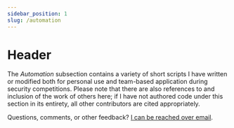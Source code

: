 ```yaml
---
sidebar_position: 1
slug: /automation
---
```


# Header
The *Automation* subsection contains a variety of short scripts I have written or modified both for personal use and team-based application during security competitions. Please note that there are also references to and inclusion of the work of others here; if I have not authored code under this section in its entirety, all other contributors are cited appropriately.

Questions, comments, or other feedback? [I can be reached over email](mailto:contact@swlacy.com).